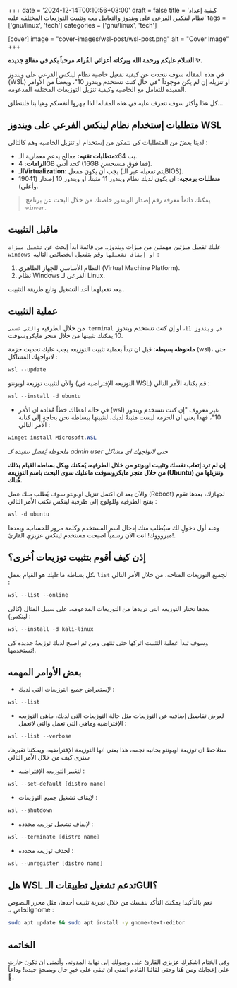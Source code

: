 +++
date = '2024-12-14T00:10:56+03:00'
draft = false
title = 'كيفية إعداد نظام لينكس الفرعي على ويندوز والتعامل معه وتثبيت التوزيعات المختلفه عليه'
tags = ['gnu/linux', 'tech']
categories = ['gnu/linux', 'tech']

[cover] 
image = "cover-images/wsl-post/wsl-post.png" 
alt = "Cover Image"
+++

**السلام عليكم ورحمة الله وبركاته أعزائي القُراء، مرحباً بكم في مقالةٍ جديده ✨.**

في هذه المقاله سوف نتحدث عن كيفية تفعيل خاصية نظام لينكس الفرعي على ويندوز (WSL) او تنزيله إن لم يكن موجوداً "في حال كنت تستخدم ويندوز 10"، وبعضاً من الأوامر المفيده للتعامل مع الخاصيه وكيفية تنزيل التوزيعات المختلفه المدعومه.

كل هذا وأكثر سوف نتعرف عليه في هذه المقاله! لذا جهزوا أنفسكم وهيا بنا فلننطلق...

## متطلبات إستخدام نظام لينكس الفرعي على ويندوز WSL
لدينا بعضٌ من المتطلبات كي نتمكن من إستخدام او تنزيل الخاصيه وهم كالتالي :
- **متطلبات تقنيه:** معالج يدعم معمارية الـx64 بت.
- **الرامات:** 4GB كحد أدني (16GB فما فوق مستحسن).
- **الـVirtualization:** يجب ان يكون مفعل (يتم تفعيله عبر الـBIOS).
- **متطلبات برمجيه:** ان يكون لديك نظام ويندوز 11 مثبتاُ، او ويندوز 10 إصدار (19041 وأعلى).
> يمكنك دائماً معرفة رقم إصدار الويندوز خاصتك من خلال البحث عن برنامج `winver`.

## ماقبل التثبيت
عليك تفعيل ميزتين مهمتين من ميزات ويندوز..
من قائمة ابدأ إبحث عن `تشغيل ميزات windows او إيقاف تشغيلها` وقم بتفعيل الخصائص التاليه :
1. النظام الأساسي للجهاز الظاهري (Virtual Machine Platform).
2. نظام Windows الفرعي لـ Linux.

بعد تفعيلهما أعد التشغيل وتابع طريقة التثبيت..
## عملية التثبيت
من خلال الطرفيه `والتي تسمى terminal في ويندوز 11`، او إن كنت تستخدم ويندوز 10 يمكنك تثبيتها من خلال متجر مايكروسوفت.

**ملحوظه بسيطه:** قبل ان تبدأ بعملية تثبيت التوزيعه يجب عليك تحديث حزمة (wsl)، حتى لاتواجهك المشاكل :
```powershell
wsl --update
```

والاَن لتثبيت توزيعة اوبونتو (التوزيعه الإفتراضيه في WSL) قم بكتابة الأمر التالي :
```powershell
wsl --install -d ubuntu
```


- في حالة اعطاك خطاً مُفاده ان الأمر (wsl) غير معروف "إن كنت تستخدم ويندوز 10"، فهذا يعني ان الحزمه ليست مثبتةً لديك، لتثبيتها ببساطه نحن بحاجةٍ إلى كتابة الأمر التالي :
```powershell
winget install Microsoft.WSL
```
*ملحوظه يُفضل تنفيذه كـ admin user حتى لاتواجهك اي مشاكل*

**إن لم ترد إتعاب نفسك وتثبيت اوبونتو من خلال الطرفيه، يُمكنك وبكل بساطه القيام بذلك من خلال متجر مايكروسوفت ماعليك سوى البحث باسم التوزيعه (Ubuntu) وتنزيلها من هُناك.**

والاَن بعد ان اكتمل تنزيل اوبونتو سوف يُطلب منك عمل (Reboot) لجهازك، بعدها تقوم بفتح الطرفيه وللولوج إلى طرفية لينكس نكتب الأمر التالي :
```powershell
wsl -d ubuntu
```

وعند أول دخولٍ لك سيُطلب منك إدخال اسم المستخدم وكلمة مرور للحساب، وبعدها مبروووك! انت الاَن رسمياً اصبحت مستخدم لينكس عزيزي القارئ!.

## إذن كيف أقوم بتثبيت توزيعات اَُخرى؟
بكل بساطه ماعليك هو القيام بعمل `list` لجميع التوزيعات المتاحه، من خلال الأمر التالي :
```powershell
wsl --list --online
```

بعدها تختار التوزيعه التي تريدها من التوزيعات المدعومه، على سبيل المثال (كالي لينكس) :
```powershell
wsl --install -d kali-linux
```

وسوف تبدأ عملية التثبيت اتركها حتى تنتهي ومن ثم اصبح لديك توزيعةٌ جديده كي تستخدمها!.

## بعض الأوامر المهمه
- لإستعراض جميع التوزيعات التي لديك :
```powershell
wsl --list
```

- لعرض تفاصيل إضافيه عن التوزيعات مثل حالة التوزيعات التي لديك، ماهي التوزيعه الإفتراضيه وماهي التي تعمل والتي لاتعمل :
```powershell
wsl --list --verbose
```
ستلاحظ ان توزيعة اوبونتو بجانبه نجمه، هذا يعني انها التوزيعة الإفتراضيه، ويمكننا تغيرها، سنرى كيف من خلال الأمر التالي

- لتغيير التوزيعه الإفتراضيه :
```powershell
wsl --set-default [distro name]
```

- لإيقاف تشغيل جميع التوزيعات :
```powershell
wsl --shutdown
```

- لإيقاف تشغيل توزيعه محدده :
```powershell
wsl --terminate [distro name]
```

- لحذف توزيعه محدده :
```powershell
wsl --unregister [distro name]
```

## هل WSL تدعم تشغيل تطبيقات الـGUI؟
نعم بالتأكيد! يمكنك التأكد بنفسك من خلال تجربة تثبيت أحدها، مثل محرر النصوص الخاص بـgnome :
```bash
sudo apt update && sudo apt install -y gnome-text-editor
```

## الخاتمه
وفي الختام اشكرك عزيزي القارئ على وصولك إلى نهاية المدونه، وأتمنى ان تكون حازت على إعجابك ومن هُنا وحتى لقائنا القادم اتمنى ان تبقى على خيرِ حال وبصحةٍ جيده! وداعاً 🖤.